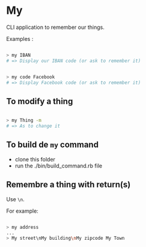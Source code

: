 # My

CLI application to remember our things.

Examples :

```bash

> my IBAN
# => Display our IBAN code (or ask to remember it)

```


```bash

> my code Facebook
# => Display Facebook code (or ask to remember it)

```

## To modify a thing

```bash

> my Thing -m
# => As to change it

```

## To build de `my` command

* clone this folder
* run the ./bin/build_command.rb file


## Remembre a thing with return(s)

Use `\n`.

For example:

```bash

> my address
...
> My street\nMy building\nMy zipcode My Town

```
